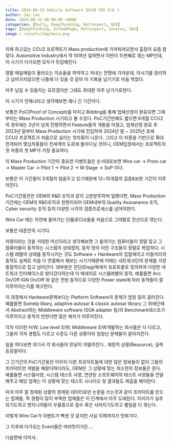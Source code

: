 ```yaml
---
title: 2024-08-23 Vehicle Software 양산에 대한 단상 1
author: Jay Lee
date: 2024-08-23 00:00:00 +0800
categories: [Daily, DeepThinking, Retrospect, SDV]
tags: [DeepThinking, GithubPage, Retrospect, Sonatus, SDV]
image : /assets/img/mara.png
---
```


이제 하고있는 CCU2 프로젝트가 Mass production에 가까워져오면서 출장이 요즘 참 잦다.
Automotive Industry에서 약 10여년 일하면서 이번이 두번째로 겪는 MP인데, 이 시기가 다가오면 모두가 민감해진다.

정말 매일매일이 올라오는 이슈들을 파악하고 처내는 전쟁에 가까운데, 이시기를 정리하고 넘어가지않으면 나중에 다 잊을 것 같아 이 기록을 남기기로 마음 먹었다.

자주 남길 수 있을지는 모르겠지만 그래도 최대한 자주 남기기로한다.

이 시기가 언제냐라고 생각해보면 꽤나 긴 기간이다.

보통은 PoC(Proof of Concept)를 마치고 Bidding을 통해 업체선정이 완료되면 그때부터는 Mass Production 시기라고 볼 수있다.
PoC기간만해도 짧으면 6개월 CCU2의 경우에는 2년이 넘게 진행하면서 Feature들의 개발을 마쳤고, 업체선정 완료 후 2023년 말부터 Mass Production 시기에 진입하여 2024년 말 ~ 2025년 초에 CCU2 프로젝트가 처음으로 실리는 첫차종이 나온다.
그리고 이 차종을 기반으로 확대전개되어 몇십차종들이 전세계의 도로에 돌아다닐 것이니, OEM입장에서는 프로젝트의 첫 차종의 첫 MP가 가장 중요하다.

이 Mass Production 기간의 중요한 이벤트들은 순서대로보면 Wire car -> Proto car -> Master Car -> Pilot 1 -> Pilot 2 -> M Stage -> SoP 이다.

보통은 이 기간들이 3개월의 텀을두고 있기때문에 12~15개월의 검증&보완 기간이 이루어진다.

PoC기간동안은 OEM의 R&D 조직과 같이 고분분투하며 일했다면, Mass Production기간에는 OEM의 R&D조직과 한편이되어 OEM내부의 Quality Assuarance 조직, Cyber security 조직 등의 다양한 시각의 검증프로세스를 넘어야한다.

Wire Car 때는 차안에 들어가는 단품(ECU)들을 처음으로 그야말로 전선으로 엮는다.

보통은 대혼란의 시기다.

차량이라는 것을 거대한 머신이라고 생각해보면 그 들어가는 컴퓨터들이 정말 많고 그 컴퓨터들이 동작하는 시스템의 상태정의, 동작 정의 이런 구조들이 정말로 복잡하다.
시스템 레벨의 상태를 동작시키는 것도 Software + Hardware의 집합체이고 이들끼리의 동작도 실제로 처음 다 연결해서 해보는 시기기때문에 이때는 네트워크단의 문제를 가장 중점적으로 잡고 넘어간다. 대부분은 진단(Diag)메세지 프로토콜로 정의하여 다양한 네트워크 인터페이스로 왔다갔다하는데 이 메세지로 시스템레벨의 동작, 예를들면  Acc On/Off IGN On/Off 와 같은 전원 동작으로 다양한 Power state에 따라 동작들이 잘 이루어지는지를 체크한다.

이 과정에서 Hardware문제보다는 Platform Software의 문제가 엄청 많이 걸러진다. 예를들면 Someip libary, adaptive autosar & classic autosar library 그 위에단에서 Abstract하는 Middleware software (SOA adapter 등)의 Benchmark테스트가 이루어지고 동작이 안한다면 많은 패치가 이루어진다.

각자 이러한 H/W, Low level S/W, Middleware S/W개발하는 회사들은 다 다르고, 그들의 각자 경험도 다르고 수준도 다른 상황이라 엄청난 문제들이 쏟아지잔다.

일을 하다보면 여기서 각 회사들의 민낯이 까발려진다.. 재정적 상황(Resource), 실력 등등말이다.

그 긴기간의 PoC기간동안 아무리 다른 프로덕트들에 대한 많은 정보들이 없이 그들의 프러덕트만 개발을 해왔다하더라도, OEM은 그 상황에 맞는 최소한의 정보들은 준다. 예를들면 시스템사양, 시스템 테스트 사양, 연관된 소프트웨어의 테스트 사양들을 전달해주고 해당 업체는 이 상황에 맞는 테스트 시나리오 및 결과들도 제출을 해야한다.

마치 아주 잘 정제된 상황의 정제된 데이터로만 논문을 쓰는것과 같이 프러덕트를 만드는 업체들, 즉 경험이 많이 부족한 업체들은 이 단계에서 아주 도태된다. 이미지가 실추되기도하고 엔지니어들이 우울증으로 잠수 혹은 사라지기도하고 별일을 다 겪는다.

이렇게 Wire Car가 이벤트가 빡센 것 같지만 사실 이제까지가 맛뵈기다.

그 이후에 다가오는 Event들은 마라맛이거든....

다음편에 이어서..


